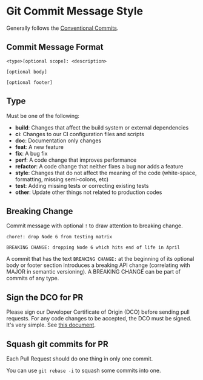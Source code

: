 # Git Commit Message Style

Generally follows the [Conventional Commits](https://www.conventionalcommits.org/en/v1.0.0-beta.4/).

## Commit Message Format

```
<type>[optional scope]: <description>

[optional body]

[optional footer]
```

## Type

Must be one of the following:

- **build**: Changes that affect the build system or external dependencies
- **ci**: Changes to our CI configuration files and scripts
- **doc**: Documentation only changes
- **feat**: A new feature
- **fix**: A bug fix
- **perf**: A code change that improves performance
- **refactor**: A code change that neither fixes a bug nor adds a feature
- **style**: Changes that do not affect the meaning of the code (white-space, formatting, missing semi-colons, etc)
- **test**: Adding missing tests or correcting existing tests
- **other**: Update other things not related to production codes


## Breaking Change

Commit message with optional `!` to draw attention to breaking change.

```
chore!: drop Node 6 from testing matrix

BREAKING CHANGE: dropping Node 6 which hits end of life in April
```

A commit that has the text `BREAKING CHANGE:` at the beginning of its optional body or footer section
introduces a breaking API change (correlating with MAJOR in semantic versioning).
A BREAKING CHANGE can be part of commits of any type.

## Sign the DCO for PR

Please sign our Developer Certificate of Origin (DCO) before sending pull requests. For any code changes to be accepted, the DCO must be signed. It's very simple. See [this document](./dco.md).

## Squash git commits for PR

Each Pull Request should do one thing in only one commit.

You can use `git rebase -i` to squash some commits into one.
